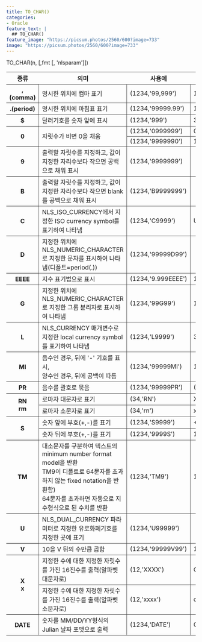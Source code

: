 ```yaml
---
title: TO_CHAR()
categories:
- Oracle
feature_text: |
  ## TO_CHAR()
feature_image: "https://picsum.photos/2560/600?image=733"
image: "https://picsum.photos/2560/600?image=733"
---
```

<style>
	thead td { text-align: center; }
	td { border: 1px solid #444444; }
</style>

TO_CHAR(n, [,fmt [, 'nlsparam']])  

<table>
	<tr>
		<th>종류</th>
		<th>의미</th>
		<th>사용예</th>
		<th>결과</th>
	</tr>
	<tr>
		<th>,(comma)</th>
		<td>명시한 위치에 컴마 표기</td>
		<td>(1234,'99,999')</td>
		<td>1,234</td>
	</tr>
	<tr>
		<th>.(period)</th>
		<td>명시한 위치에 마침표 표기</td>
		<td>(1234,'99999.99')</td>
		<td>1234.00</td>
	</tr>
	<tr>
		<th>$</th>
		<td>달러기호를 숫자 앞에 표시</td>
		<td>(1234,'999')</td>
		<td>34</td>
	</tr>
	<tr>
		<th rowspan="2">0</th>
		<td rowspan="2">자릿수가 비면 0을 채움</td>
		<td>(1234,'0999999')</td>
		<td>0001234</td>
	</tr>
	<tr>
		<td>(1234,'9999990')</td>
		<td>1234000</td>
	</tr>
	<tr>
		<th>9</th>
		<td>출력할 자릿수를 지정하고, 값이 지정한 자리수보다 작으면 공백으로 채워 표시</td>
		<td>(1234,'9999999')</td>
		<td>&nbsp;&nbsp;&nbsp;1234</td>
	</tr>
	<tr>
		<th>B</th>
		<td>출력할 자릿수를 지정하고, 값이 지정한 자리수보다 작으면 blank를 공백으로 채워 표시</td>
		<td>(1234,'B9999999')</td>
		<td>&nbsp;&nbsp;&nbsp;1234</td>
	</tr>
	<tr>
		<th>C</th>
		<td>NLS_ISO_CURRENCY에서 지정한 ISO currency symbol를 표기하여 나타냄</td>
		<td>(1234,'C9999')</td>
		<td>USD1234</td>
	</tr>
	<tr>
		<th>D</th>
		<td>지정한 위치에 NLS_NUMERIC_CHARACTER로 지정한 문자를 표시하여 나타냄(디폴트=period(.))</td>
		<td>(1234,'99999D99')</td>
		<td>&nbsp;1234.00</td>
	</tr>
	<tr>
		<th>EEEE</th>
		<td>지수 표기법으로 표시</td>
		<td>(1234,'9.999EEEE')</td>
		<td>1.234E+03</td>
	</tr>
	<tr>
		<th>G</th>
		<td>지정한 위치에 NLS_NUMERIC_CHARACTER로 지정한 그룹 분리자로 표시하여 나타냄</td>
		<td>(1234,'99G99')</td>
		<td>12,34</td>
	</tr>
	<tr>
		<th>L</th>
		<td>NLS_CURRENCY 매개변수로 지정한 local currency symbol를 표기하여 나타냄</td>
		<td>(1234,'L9999')</td>
		<td>34</td>
	</tr>
	<tr>
		<th>MI</th>
		<td>음수인 경우, 뒤에 '-' 기호를 표시,
			<br/>
			양수인 경우, 뒤에 공백이 따름
		</td>
		<td>(1234,'99999MI')</td>
		<td>1234-</td>
	</tr>
	<tr>
		<th>PR</th>
		<td>음수를 괄호로 묶음</td>
		<td>(1234,'99999PR')</td>
		<td>(1234)</td>
	</tr>
	<tr>
		<th rowspan="2">RN
			<br/>
			rm
		</th>
		<td>로마자 대문자로 표기</td>
		<td>(34,'RN')</td>
		<td>XXXIV</td>
	</tr>
	<tr>
		<td>로마자 소문자로 표기</td>
		<td>(34,'rn')</td>
		<td>xxxiv</td>
	</tr>
	<tr>
		<th rowspan="2">S</th>
		<td>숫자 앞에 부호(+,-)를 표기</td>
		<td>(1234,'S9999')</td>
		<td>+1234</td>
	</tr>
	<tr>
		<td>숫자 뒤에 부호(+,-)를 표기</td>
		<td>(1234,'9999S')</td>
		<td>1234+</td>
	</tr>
	<tr>
		<th>TM</th>
		<td>대소문자를 구분하여 텍스트의 minimum number format model을 반환
			<br/>
			TM9이 디폴트로 64문자를 초과하지 않는 fixed notation을 반환함)
			<br/>
			64문자를 초과하면 자동으로 지수형식으로 된 수치를 반환
		</td>
		<td>(1234,'TM9')</td>
		<td>1234</td>
	</tr>
	<tr>
		<th>U</th>
		<td>NLS_DUAL_CURRENCY 파라미터로 지정한 유로화폐기호를 지정한 곳에 표기</td>
		<td>(1234,'U99999')</td>
		<td>&nbsp;&nbsp;&nbsp; 34</td>
	</tr>
	<tr>
		<th>V</th>
		<td>10을 V 뒤의 수만큼 곱함</td>
		<td>(1234,'99999V99')</td>
		<td>123400</td>
	</tr>
	<tr>
		<th rowspan="2">X
			<br/>
			x
		</th>
		<td>지정한 수에 대한 지정한 자릿수를 가진 16진수를 출력(알파벳 대문자로)</td>
		<td>(12,'XXXX')</td>
		<td>C</td>
	</tr>
	<tr>
		<td>지정한 수에 대한 지정한 자릿수를 가진 16진수를 출력(알파벳 소문자로)</td>
		<td>(12,'xxxx')</td>
		<td>c</td>
	</tr>
	<tr>
		<th>DATE</th>
		<td>숫자를 MM/DD/YY형식의 Julian 날짜 포맷으로 출력</td>
		<td>(1234,'DATE')</td>
		<td>05/19/09</td>
	</tr>
	<tr/>
</table>

